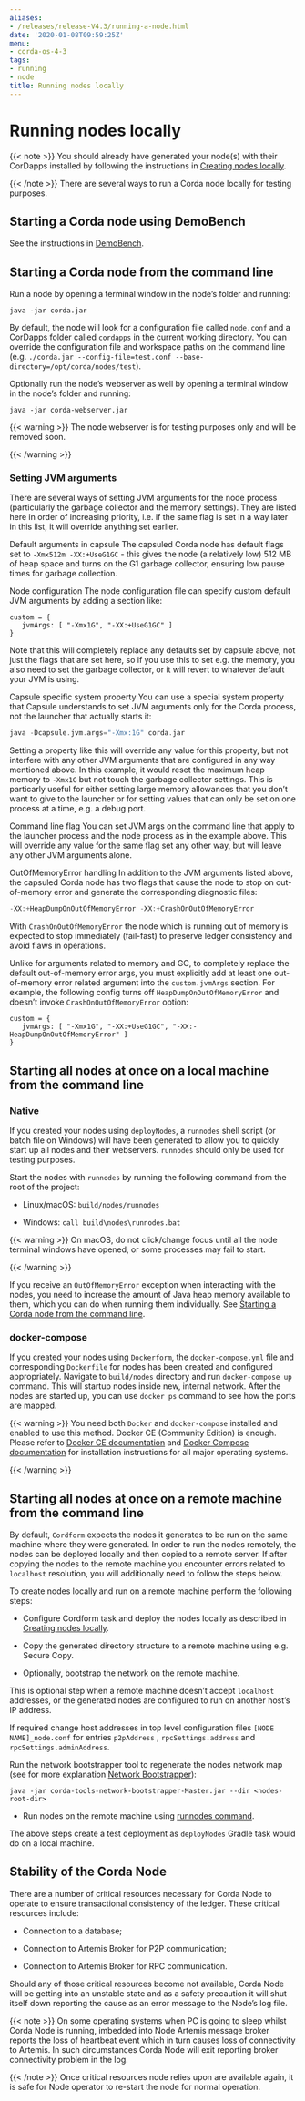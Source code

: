 ```yaml
---
aliases:
- /releases/release-V4.3/running-a-node.html
date: '2020-01-08T09:59:25Z'
menu:
- corda-os-4-3
tags:
- running
- node
title: Running nodes locally
---
```



# Running nodes locally


{{< note >}}
You should already have generated your node(s) with their CorDapps installed by following the instructions in
                [Creating nodes locally](generating-a-node.md).

{{< /note >}}
There are several ways to run a Corda node locally for testing purposes.


## Starting a Corda node using DemoBench

See the instructions in [DemoBench](demobench.md).


## Starting a Corda node from the command line

Run a node by opening a terminal window in the node’s folder and running:

```shell
java -jar corda.jar
```
By default, the node will look for a configuration file called `node.conf` and a CorDapps folder called `cordapps`
                in the current working directory. You can override the configuration file and workspace paths on the command line (e.g.
                `./corda.jar --config-file=test.conf --base-directory=/opt/corda/nodes/test`).

Optionally run the node’s webserver as well by opening a terminal window in the node’s folder and running:

```shell
java -jar corda-webserver.jar
```

{{< warning >}}
The node webserver is for testing purposes only and will be removed soon.

{{< /warning >}}


### Setting JVM arguments

There are several ways of setting JVM arguments for the node process (particularly the garbage collector and the memory settings).
                    They are listed here in order of increasing priority, i.e. if the same flag is set in a way later in this list, it will override
                    anything set earlier.



Default arguments in capsule
The capsuled Corda node has default flags set to `-Xmx512m -XX:+UseG1GC` - this gives the node (a relatively
                                low) 512 MB of heap space and turns on the G1 garbage collector, ensuring low pause times for garbage collection.


Node configuration
The node configuration file can specify custom default JVM arguments by adding a section like:

```none
custom = {
   jvmArgs: [ "-Xmx1G", "-XX:+UseG1GC" ]
}
```
Note that this will completely replace any defaults set by capsule above, not just the flags that are set here, so if you use this
                                to set e.g. the memory, you also need to set the garbage collector, or it will revert to whatever default your JVM is using.


Capsule specific system property
You can use a special system property that Capsule understands to set JVM arguments only for the Corda
                                process, not the launcher that actually starts it:

```kotlin
java -Dcapsule.jvm.args="-Xmx:1G" corda.jar
```
Setting a property like this will override any value for this property, but not interfere with any other JVM arguments that are configured
                                in any way mentioned above. In this example, it would reset the maximum heap memory to `-Xmx1G` but not touch the garbage collector settings.
                                This is particarly useful for either setting large memory allowances that you don’t want to give to the launcher or for setting values that
                                can only be set on one process at a time, e.g. a debug port.


Command line flag
You can set JVM args on the command line that apply to the launcher process and the node process as in the example
                                above. This will override any value for the same flag set any other way, but will leave any other JVM arguments alone.


OutOfMemoryError handling
In addition to the JVM arguments listed above, the capsuled Corda node has two flags that cause the node to stop
                                on out-of-memory error and generate the corresponding diagnostic files:

```kotlin
-XX:+HeapDumpOnOutOfMemoryError -XX:+CrashOnOutOfMemoryError
```
With `CrashOnOutOfMemoryError` the node which is running out of memory is expected to stop immediately (fail-fast) to preserve ledger
                                consistency and avoid flaws in operations.

Unlike for arguments related to memory and GC, to completely replace the default out-of-memory error args, you must explicitly add
                                at least one out-of-memory error related argument into the `custom.jvmArgs` section. For example, the following config turns off
                                `HeapDumpOnOutOfMemoryError` and doesn’t invoke `CrashOnOutOfMemoryError` option:

```none
custom = {
   jvmArgs: [ "-Xmx1G", "-XX:+UseG1GC", "-XX:-HeapDumpOnOutOfMemoryError" ]
}
```

## Starting all nodes at once on a local machine from the command line


### Native

If you created your nodes using `deployNodes`, a `runnodes` shell script (or batch file on Windows) will have been
                    generated to allow you to quickly start up all nodes and their webservers. `runnodes` should only be used for testing
                    purposes.

Start the nodes with `runnodes` by running the following command from the root of the project:


* Linux/macOS: `build/nodes/runnodes`


* Windows: `call build\nodes\runnodes.bat`



{{< warning >}}
On macOS, do not click/change focus until all the node terminal windows have opened, or some processes may
                        fail to start.

{{< /warning >}}

If you receive an `OutOfMemoryError` exception when interacting with the nodes, you need to increase the amount of
                    Java heap memory available to them, which you can do when running them individually. See
                    [Starting a Corda node from the command line](#starting-an-individual-corda-node).


### docker-compose

If you created your nodes using `Dockerform`, the `docker-compose.yml` file and corresponding `Dockerfile` for
                    nodes has been created and configured appropriately. Navigate to `build/nodes` directory and run `docker-compose up`
                    command. This will startup nodes inside new, internal network.
                    After the nodes are started up, you can use `docker ps` command to see how the ports are mapped.


{{< warning >}}
You need both `Docker` and `docker-compose` installed and enabled to use this method. Docker CE
                        (Community Edition) is enough. Please refer to [Docker CE documentation](https://www.docker.com/community-edition)
                        and [Docker Compose documentation](https://docs.docker.com/compose/install/) for installation instructions for all
                        major operating systems.

{{< /warning >}}


## Starting all nodes at once on a remote machine from the command line

By default, `Cordform` expects the nodes it generates to be run on the same machine where they were generated.
                In order to run the nodes remotely, the nodes can be deployed locally and then copied to a remote server.
                If after copying the nodes to the remote machine you encounter errors related to `localhost` resolution, you will additionally need to follow the steps below.

To create nodes locally and run on a remote machine perform the following steps:


* Configure Cordform task and deploy the nodes locally as described in [Creating nodes locally](generating-a-node.md).


* Copy the generated directory structure to a remote machine using e.g. Secure Copy.


* Optionally, bootstrap the network on the remote machine.

This is optional step when a remote machine doesn’t accept `localhost` addresses, or the generated nodes are configured to run on another host’s IP address.

If required change host addresses in top level configuration files `[NODE NAME]_node.conf` for entries `p2pAddress` , `rpcSettings.address` and  `rpcSettings.adminAddress`.

Run the network bootstrapper tool to regenerate the nodes network map (see for more explanation [Network Bootstrapper](network-bootstrapper.md)):

`java -jar corda-tools-network-bootstrapper-Master.jar --dir <nodes-root-dir>`


* Run nodes on the remote machine using [runnodes command](#starting-all-nodes-at-once).


The above steps create a test deployment as `deployNodes` Gradle task would do on a local machine.


## Stability of the Corda Node

There are a number of critical resources necessary for Corda Node to operate to ensure transactional consistency of the ledger.
                These critical resources include:


* Connection to a database;


* Connection to Artemis Broker for P2P communication;


* Connection to Artemis Broker for RPC communication.


Should any of those critical resources become not available, Corda Node will be getting into an unstable state and as a safety precaution it will
                shut itself down reporting the cause as an error message to the Node’s log file.


{{< note >}}
On some operating systems when PC is going to sleep whilst Corda Node is running, imbedded into Node Artemis message broker reports
                    the loss of heartbeat event which in turn causes loss of connectivity to Artemis. In such circumstances Corda Node will exit reporting broker
                    connectivity problem in the log.

{{< /note >}}
Once critical resources node relies upon are available again, it is safe for Node operator to re-start the node for normal operation.


